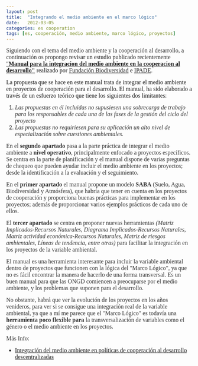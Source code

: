 ```yaml
---
layout: post
title:  "Integrando el medio ambiente en el marco lógico"
date:   2012-03-05
categories: es cooperation
tags: [es, cooperación, medio ambiente, marco lógico, proyectos]
---
```

<span style="color:#333333;"><span style="font-family:Ubuntu;"><span style="font-size:medium;">Siguiendo con el tema del medio ambiente y la cooperación al desarrollo, a continuación os propongo </span></span></span><span style="font-family:Ubuntu;"><span style="font-size:medium;">revisar un estudio publicado recientemente <a title="Manual" href="http://www.fundacion-ipade.org/manual-para-la-integracion-del-medio-ambiente-en-la-cooperacion-al-desarrollo" target="_blank" rel="noopener">"</a></span></span><strong><span style="font-family:Ubuntu;"><span style="font-size:medium;"><a title="Manual" href="http://www.alianzaporlasolidaridad.org/publicaciones/manual-de-medio-ambiente-retos" target="_blank" rel="noopener">Manual para la integracion del medio ambiente en la cooperacion al desarrollo"</a></span></span></strong><span style="font-family:Ubuntu;"><span style="font-size:medium;"> realizado por <a href="http://www.fundacion-biodiversidad.es/" target="_blank" rel="noopener">Fundación Biodiversidad</a> e <a href="http://www.fundacion-ipade.org/" target="_blank" rel="noopener">IPADE</a>.</span></span>
<div>

<span style="font-size:medium;font-family:Ubuntu;">La propuesta que se hace en este manual trata de integrar el medio ambiente en proyectos de cooperación para el desarrollo. El manual, ha sido elaborado a través de un esfuerzo teórico que tiene los siguientes dos limitantes:</span>
<ol>
 	<li style="text-align:left;"><span style="color:#333333;"><span style="font-family:Ubuntu;"><span style="font-size:medium;"><em>Las propuestas en él incluidas no supusiesen una sobrecarga de trabajo para los responsables de cada una</em> </span></span></span><em><span style="color:#333333;"><span style="font-family:Ubuntu;"><span style="font-size:medium;">de las fases de la gestión del ciclo del proyecto</span></span></span></em></li>
 	<li style="text-align:left;"><em><span style="color:#333333;"><span style="font-family:Ubuntu;"><span style="font-size:medium;">Las propuestas no requiriesen para su aplicación un alto nivel de especialización sobre cuestiones ambientales.</span></span></span></em></li>
</ol>
<span style="color:#333333;"><span style="font-family:Ubuntu;"><span style="font-size:medium;">En el <strong>segundo apartado</strong> pasa a la parte práctica de integrar el medio ambiente a <strong>nivel operativo</strong>, principalmente enfocado a proyectos específicos. Se centra en la parte de planificación y el manual dispone de varias preguntas de chequeo que pueden ayudar incluir el medio ambiente en los proyectos; desde la identificación a la evaluación y el seguimiento.</span></span></span>

<span style="color:#333333;"><span style="font-family:Ubuntu;"><span style="font-size:medium;">En el </span></span></span><span style="color:#333333;"><span style="font-family:Ubuntu;"><span style="font-size:medium;"><strong>primer apartado</strong></span></span></span><span style="color:#333333;"><span style="font-family:Ubuntu;"><span style="font-size:medium;"> el manual propone un modelo</span></span></span><strong><span style="color:#333333;"><span style="font-family:Ubuntu;"><span style="font-size:medium;"> SABA</span></span></span></strong><span style="color:#333333;"><span style="font-family:Ubuntu;"><span style="font-size:medium;"> (Suelo, Agua, Biodiversidad y Atmósfera), que habría que tener en cuenta en los proyectos de cooperación y proporciona buenas prácticas para implementar en los proyectos; además de proporcionar varios ejemplos prácticos de cada uno de ellos.</span></span></span>

<span style="color:#333333;"><span style="font-family:Ubuntu;"><span style="font-size:medium;">El</span></span></span><span style="color:#333333;"><span style="font-family:Ubuntu;"><span style="font-size:medium;"><strong> tercer apartado</strong></span></span></span><span style="color:#333333;"><span style="font-family:Ubuntu;"><span style="font-size:medium;"> se centra en proponer nuevas herramientas </span></span></span><em><span style="color:#333333;"><span style="font-family:Ubuntu;"><span style="font-size:medium;">(Matriz Implicados-Recursos Naturales, Diagrama Implicados-Recursos Naturales, Matriz actividad económica-Recursos Naturales, Matriz de riesgos ambientales, Líneas de tendencia, entre otras)</span></span></span></em><span style="color:#333333;"><span style="font-family:Ubuntu;"><span style="font-size:medium;"> para facilitar la integración en los proyectos de la variable ambiental.</span></span></span>

<span style="color:#333333;"><span style="font-family:Ubuntu;"><span style="font-size:medium;">El manual es una herramienta interesante para incluir la variable ambiental dentro de proyectos que funcionen con la lógica del "Marco Lógico", ya que no es fácil encontrar la manera de hacerlo de una forma transversal. Es un buen manual para que las ONGD comiencen a preocuparse por el medio ambiente, y los problemas que suponen para el desarrollo.</span></span></span>

<span style="color:#333333;"><span style="font-family:Ubuntu;"><span style="font-size:medium;">No obstante, habrá que ver la evolución de los proyectos en los años venideros, para ver si se consigue una integración real de la variable ambiental, ya que a mí me parece que el "Marco Lógico" es todavía una <strong>herramienta poco flexible para</strong> la transversalización de variables como el género o el medio ambiente en los proyectos.
</span></span></span>


<span style="color:#333333;"><span style="font-family:Ubuntu;"><span style="font-size:medium;">Más Info:
</span></span></span>
<ul>
 	<li><a title="Integración del Medio Ambiente en la Cooperación" href="http://izaroblog.com/2012/02/02/integracion-del-medio-ambiente-en-la-cooperacion/" target="_blank" rel="noopener"><span style="font-family:Ubuntu;"><span style="font-size:medium;">Integración del medio ambiente en  políticas de cooperación al desarrollo descentralizadas</span></span></a></li>
</ul>
